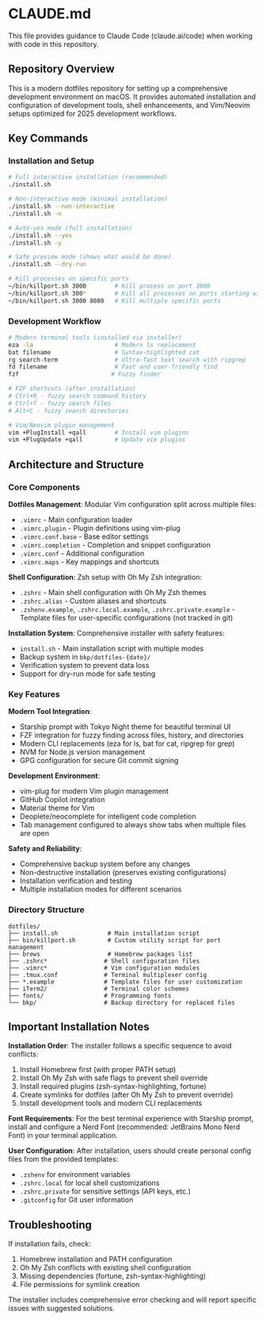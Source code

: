 # CLAUDE.md

This file provides guidance to Claude Code (claude.ai/code) when working with code in this repository.

## Repository Overview

This is a modern dotfiles repository for setting up a comprehensive development environment on macOS. It provides automated installation and configuration of development tools, shell enhancements, and Vim/Neovim setups optimized for 2025 development workflows.

## Key Commands

### Installation and Setup
```bash
# Full interactive installation (recommended)
./install.sh

# Non-interactive mode (minimal installation)
./install.sh --non-interactive
./install.sh -n

# Auto-yes mode (full installation)
./install.sh --yes  
./install.sh -y

# Safe preview mode (shows what would be done)
./install.sh --dry-run

# Kill processes on specific ports
~/bin/killport.sh 3000        # Kill process on port 3000
~/bin/killport.sh 300*        # Kill all processes on ports starting with 300
~/bin/killport.sh 3000 8080   # Kill multiple specific ports
```

### Development Workflow
```bash
# Modern terminal tools (installed via installer)
eza -la                       # Modern ls replacement
bat filename                  # Syntax-highlighted cat
rg search-term                # Ultra-fast text search with ripgrep
fd filename                   # Fast and user-friendly find
fzf                          # Fuzzy finder

# FZF shortcuts (after installation)
# Ctrl+R - fuzzy search command history
# Ctrl+T - fuzzy search files
# Alt+C - fuzzy search directories

# Vim/Neovim plugin management
vim +PlugInstall +qall        # Install vim plugins
vim +PlugUpdate +qall         # Update vim plugins
```

## Architecture and Structure

### Core Components

**Dotfiles Management**: Modular Vim configuration split across multiple files:
- `.vimrc` - Main configuration loader
- `.vimrc.plugin` - Plugin definitions using vim-plug
- `.vimrc.conf.base` - Base editor settings
- `.vimrc.completion` - Completion and snippet configuration
- `.vimrc.conf` - Additional configuration
- `.vimrc.maps` - Key mappings and shortcuts

**Shell Configuration**: Zsh setup with Oh My Zsh integration:
- `.zshrc` - Main shell configuration with Oh My Zsh themes
- `.zshrc.alias` - Custom aliases and shortcuts
- `.zshenv.example`, `.zshrc.local.example`, `.zshrc.private.example` - Template files for user-specific configurations (not tracked in git)

**Installation System**: Comprehensive installer with safety features:
- `install.sh` - Main installation script with multiple modes
- Backup system in `bkp/dotfiles-{date}/` 
- Verification system to prevent data loss
- Support for dry-run mode for safe testing

### Key Features

**Modern Tool Integration**:
- Starship prompt with Tokyo Night theme for beautiful terminal UI
- FZF integration for fuzzy finding across files, history, and directories
- Modern CLI replacements (eza for ls, bat for cat, ripgrep for grep)
- NVM for Node.js version management
- GPG configuration for secure Git commit signing

**Development Environment**:
- vim-plug for modern Vim plugin management
- GitHub Copilot integration
- Material theme for Vim
- Deoplete/neocomplete for intelligent code completion
- Tab management configured to always show tabs when multiple files are open

**Safety and Reliability**:
- Comprehensive backup system before any changes
- Non-destructive installation (preserves existing configurations)
- Installation verification and testing
- Multiple installation modes for different scenarios

### Directory Structure

```
dotfiles/
├── install.sh              # Main installation script
├── bin/killport.sh         # Custom utility script for port management
├── brews                   # Homebrew packages list
├── .zshrc*                # Shell configuration files
├── .vimrc*                # Vim configuration modules
├── .tmux.conf             # Terminal multiplexer config
├── *.example              # Template files for user customization
├── iTerm2/                # Terminal color schemes
├── fonts/                 # Programming fonts
└── bkp/                   # Backup directory for replaced files
```

## Important Installation Notes

**Installation Order**: The installer follows a specific sequence to avoid conflicts:
1. Install Homebrew first (with proper PATH setup)
2. Install Oh My Zsh with safe flags to prevent shell override
3. Install required plugins (zsh-syntax-highlighting, fortune)
4. Create symlinks for dotfiles (after Oh My Zsh to prevent override)
5. Install development tools and modern CLI replacements

**Font Requirements**: For the best terminal experience with Starship prompt, install and configure a Nerd Font (recommended: JetBrains Mono Nerd Font) in your terminal application.

**User Configuration**: After installation, users should create personal config files from the provided templates:
- `.zshenv` for environment variables
- `.zshrc.local` for local shell customizations  
- `.zshrc.private` for sensitive settings (API keys, etc.)
- `.gitconfig` for Git user information

## Troubleshooting

If installation fails, check:
1. Homebrew installation and PATH configuration
2. Oh My Zsh conflicts with existing shell configuration
3. Missing dependencies (fortune, zsh-syntax-highlighting)
4. File permissions for symlink creation

The installer includes comprehensive error checking and will report specific issues with suggested solutions.